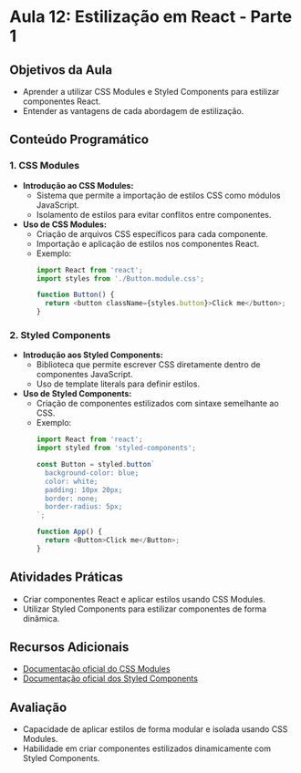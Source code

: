 # Aula 12: Estilização em React - Parte 1

## Objetivos da Aula

- Aprender a utilizar CSS Modules e Styled Components para estilizar componentes React.
- Entender as vantagens de cada abordagem de estilização.

## Conteúdo Programático

### 1. CSS Modules

- **Introdução ao CSS Modules:**
  - Sistema que permite a importação de estilos CSS como módulos JavaScript.
  - Isolamento de estilos para evitar conflitos entre componentes.
- **Uso de CSS Modules:**
  - Criação de arquivos CSS específicos para cada componente.
  - Importação e aplicação de estilos nos componentes React.
  - Exemplo:
    ```javascript
    import React from 'react';
    import styles from './Button.module.css';

    function Button() {
      return <button className={styles.button}>Click me</button>;
    }
    ```

### 2. Styled Components

- **Introdução aos Styled Components:**
  - Biblioteca que permite escrever CSS diretamente dentro de componentes JavaScript.
  - Uso de template literals para definir estilos.
- **Uso de Styled Components:**
  - Criação de componentes estilizados com sintaxe semelhante ao CSS.
  - Exemplo:
    ```javascript
    import React from 'react';
    import styled from 'styled-components';

    const Button = styled.button`
      background-color: blue;
      color: white;
      padding: 10px 20px;
      border: none;
      border-radius: 5px;
    `;

    function App() {
      return <Button>Click me</Button>;
    }
    ```

## Atividades Práticas

- Criar componentes React e aplicar estilos usando CSS Modules.
- Utilizar Styled Components para estilizar componentes de forma dinâmica.

## Recursos Adicionais

- [Documentação oficial do CSS Modules](https://github.com/css-modules/css-modules)
- [Documentação oficial dos Styled Components](https://styled-components.com/docs)

## Avaliação

- Capacidade de aplicar estilos de forma modular e isolada usando CSS Modules.
- Habilidade em criar componentes estilizados dinamicamente com Styled Components.
